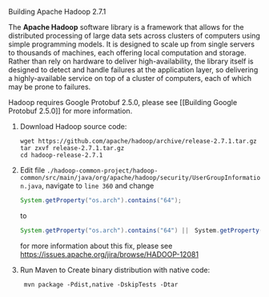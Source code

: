 Building Apache Hadoop 2.7.1

The **Apache Hadoop** software library is a framework that allows for the distributed processing of large data sets across clusters of computers using simple programming models. It is designed to scale up from single servers to thousands of machines, each offering local computation and storage. Rather than rely on hardware to deliver high-availability, the library itself is designed to detect and handle failures at the application layer, so delivering a highly-available service on top of a cluster of computers, each of which may be prone to failures.

Hadoop requires Google Protobuf 2.5.0, please see [[Building Google Protobuf 2.5.0]] for more information.

1. Download Hadoop source code:

    ```shell
    wget https://github.com/apache/hadoop/archive/release-2.7.1.tar.gz
    tar zxvf release-2.7.1.tar.gz
    cd hadoop-release-2.7.1
    ```

2. Edit file `./hadoop-common-project/hadoop-common/src/main/java/org/apache/hadoop/security/UserGroupInformation.java`, navigate to `line 360` and change

    ```java
    System.getProperty("os.arch").contains("64");
    ```

    to

    ```java
    System.getProperty("os.arch").contains("64") ||　System.getProperty("os.arch").contains("s390x");
    ```
    
    for more information about this fix, please see https://issues.apache.org/jira/browse/HADOOP-12081

3. Run Maven to Create binary distribution with native code:

        mvn package -Pdist,native -DskipTests -Dtar

